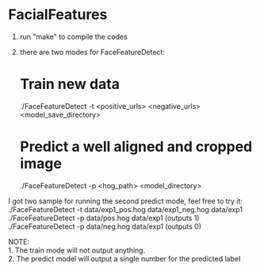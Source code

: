 FacialFeatures
==============

1. run "make" to compile the codes <br />
2. there are two modes for FaceFeatureDetect:

   	 # Train new data <br />
   	 ./FaceFeatureDetect -t <positive_urls> <negative_urls> <model_save_directory>

	 # Predict a well aligned and cropped image <br />
	 ./FaceFeatureDetect -p  <hog_path> <model_directory>


I got two sample for running the second predict mode, feel free to try it: <br />
	 ./FaceFeatureDetect -t data/exp1_pos.hog data/exp1_neg.hog data/exp1
	 ./FaceFeatureDetect -p data/pos.hog data/exp1 (outputs 1)
	 ./FaceFeatureDetect -p data/neg.hog data/exp1 (outputs 0)

NOTE: <br />
	1. The train mode will not output anything. <br />
	2. The predict model will output a single number for the predicted label <br />

